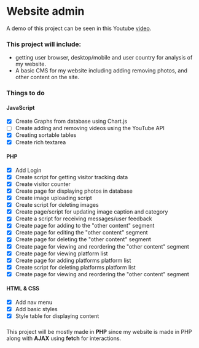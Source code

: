 # Website admin

A demo of this project can be seen in this Youtube [video](https://www.youtube.com/watch?v=x9haKLBGqYA).

### This project will include:

- getting user browser, desktop/mobile and user country for analysis of my website.
- A basic CMS for my website including adding removing photos, and other content on the site.

### Things to do

#### JavaScript

- [x] Create Graphs from database using Chart.js
- [ ] Create adding and removing videos using the YouTube API
- [x] Creating sortable tables
- [x] Create rich textarea

#### PHP

- [x] Add Login
- [x] Create script for getting visitor tracking data
- [x] Create visitor counter
- [x] Create page for displaying photos in database
- [x] Create image uploading script
- [x] Create script for deleting images
- [x] Create page/script for updating image caption and category
- [x] Create a script for receiving messages/user feedback
- [x] Create page for adding to the "other content" segment
- [x] Create page for editing the "other content" segment
- [x] Create page for deleting the "other content" segment
- [x] Create page for viewing and reordering the "other content" segment
- [x] Create page for viewing platform list
- [x] Create page for adding platforms platform list
- [x] Create script for deleting platforms platform list
- [x] Create page for viewing and reordering the "other content" segment

#### HTML & CSS

- [x] Add nav menu
- [x] Add basic styles
- [x] Style table for displaying content

###

This project will be mostly made in **PHP** since my website is made in PHP along with **AJAX** using **fetch** for interactions.
